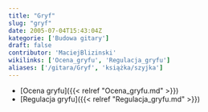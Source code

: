 ```yaml
---
title: "Gryf"
slug: "gryf"
date: 2005-07-04T15:43:04Z
kategorie: ['Budowa gitary']
draft: false
contributor: 'MaciejBlizinski'
wikilinks: ['Ocena_gryfu', 'Regulacja_gryfu']
aliases: ['/gitara/Gryf', 'książka/szyjka']
---
```

  - [Ocena gryfu]({{< relref "Ocena_gryfu.md" >}})
  - [Regulacja gryfu]({{< relref "Regulacja_gryfu.md" >}})

